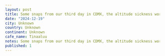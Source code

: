 ```yaml
---
layout: post
title: Some snaps from our third day in CDMX, the altitude sickness worn off we adventured out to a big church that legit looked like a set out of Star Wars, and then spent the evening bar hopping with our n
date: "2024-12-19"
city: Unknown
country: Unknown
continent: Unknown
cafe_name: Tinaaluu
notes: Some snaps from our third day in CDMX, the altitude sickness worn off we adventured out to a big church that legit looked like a set out of Star Wars, and then spent the evening bar hopping with our new danish friend Jonas (a gem of a human) and capped it off with some live Cuban music and fine cigar. A massive shout out to my travel pal @tinaaluu, experiencing new places is so deeply good for the soul but doing it while uncontrollably laughing so hard your belly hurts is infinitely better. Also the mescal here is very fine.
published: 1
---
```

